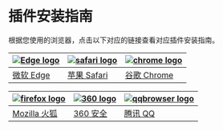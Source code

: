 # 插件安装指南

根据您使用的浏览器，点击以下对应的链接查看对应插件安装指南。

| [![Edge logo](/assets/edge_64x64.png)](/install/installOnEdge) | [![safari logo](/assets/safari_64x64.png)](/install/installOnSafari) | [![chrome logo](/assets/chrome_64x64.png)](/install/installOnChrome) |
| -------------------------------------------------------------- | -------------------------------------------------------------------- | -------------------------------------------------------------------- |
| [微软 Edge](/install/installOnEdge)                            | [苹果 Safari](/install/installOnSafari)                              | [谷歌 Chrome](/install/installOnChrome)                              |

| [![firefox logo](/assets/firefox_64x64.png)](/install/installOnFirefox) | [![360 logo](/assets/360-secure_64x64.png)](/install/installOn360) | [![qqbrowser logo](/assets/qqbrowser_64x64.png)](/install/installOnQQBrowser) |
| ----------------------------------------------------------------------- | ------------------------------------------------------------------ | ----------------------------------------------------------------------------- |
| [Mozilla 火狐](/install/installOnFirefox)                               | [360 安全](/install/installOn360)                                  | [腾讯 QQ](/install/installOnQQBrowser)                                        |
